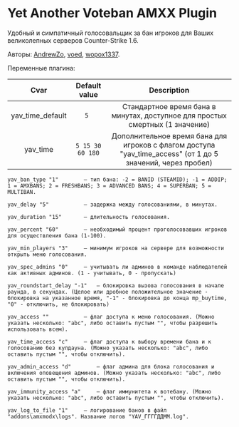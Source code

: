 # Yet Another Voteban AMXX Plugin
Удобный и симпатичный голосовальщик за бан игроков для Ваших великолепных серверов Counter-Strike 1.6.

Авторы: [AndrewZo](https://github.com/AndrewZo), [voed](https://github.com/voed), [wopox1337](https://github.com/wopox1337).
 
Переменные плагина:

|	Cvar   	 | Default value	   |	Description	   |
|:--------------:|:-----------------------:|:---------------------:|
|yav_time_default| `5 `		     |Cтандартное время бана в минутах, доступное для простых смертных (1 значение)|	
|yav_time	 | `5 15 30 60 180`  |Дополнительное время бана для игроков с флагом доступа "yav_time_access" (от 1 до 5 значений, через пробел)|
	
	yav_ban_type "1" 		— тип бана: -2 = BANID (STEAMID); -1 = ADDIP; 1 = AMXBANS; 2 = FRESHBANS; 3 = ADVANCED BANS; 4 = SUPERBAN; 5 = MULTIBAN.
	
	yav_delay "5" 			— задержка между голосованиями, в минутах.
	
	yav_duration "15"		— длительность голосования.
	
	yav_percent "60"		— необходимый процент проголосовавших игроков для осуществления бана (1-100).
	
	yav_min_players "3"		— минимум игроков на сервере для возможности открыть меню голосования.
	
	yav_spec_admins "0"		— учитывать ли админов в команде наблюдателей как активных админов. (1 - учитывать, 0 - пропускать)
	
	yav_roundstart_delay "-1"	— блокировка вызова голосования в начале раунда, в секундах. (Целое или дробное положительное значение - блокировка на указанное время, "-1" - блокировка до конца mp_buytime, "0" - отключить, не блокировать)
	
	yav_access ""			— флаг доступа к меню голосования. (Можно указать несколько: "abc", либо оставить пустым "", чтобы разрешить использовать всем).
	
	yav_time_access "c"		— флаг доступа к выбору времени бана и к голосованию без кулдауна. (Можно указать несколько: "abc", либо оставить пустым "", чтобы отключить).
	
	yav_admin_access "d"		— флаг админа для блока голосования и включения оповещения админов. (Можно указать несколько: "abc", либо оставить пустым "", чтобы отключить).
	
	yav_immunity_access "a"		— флаг иммунитета к вотебану. (Можно указать несколько: "abc", либо оставить пустым "", чтобы отключить).
	
	yav_log_to_file "1"		— логирование банов в файл "addons\amxmodx\logs". Название логов "YAV_ГГГГДДММ.log".
